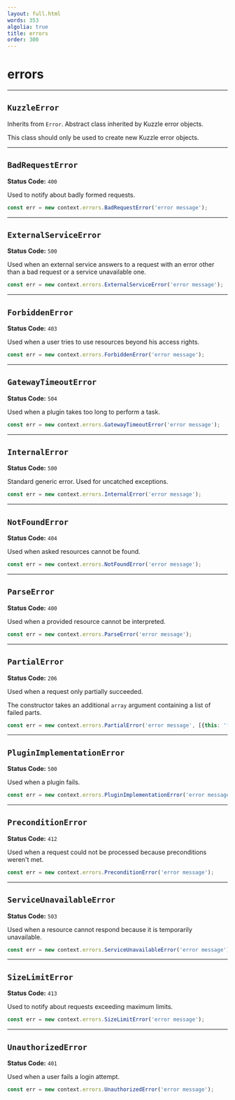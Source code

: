 ```yaml
---
layout: full.html
words: 353
algolia: true
title: errors
order: 300
---
```


# errors

---

## `KuzzleError`

Inherits from `Error`. Abstract class inherited by Kuzzle error objects.

This class should only be used to create new Kuzzle error objects.

---

## `BadRequestError`

**Status Code:** `400`

Used to notify about badly formed requests.

```js
const err = new context.errors.BadRequestError('error message');
```

---

## `ExternalServiceError`

**Status Code:** `500`

Used when an external service answers to a request with an error other than a bad request or a service unavailable one.

```js
const err = new context.errors.ExternalServiceError('error message');
```

---

## `ForbiddenError`

**Status Code:** `403`

Used when a user tries to use resources beyond his access rights.

```js
const err = new context.errors.ForbiddenError('error message');
```

---

## `GatewayTimeoutError`

**Status Code:** `504`

Used when a plugin takes too long to perform a task.

```js
const err = new context.errors.GatewayTimeoutError('error message');
```

---

## `InternalError`

**Status Code:** `500`

Standard generic error. Used for uncatched exceptions.

```js
const err = new context.errors.InternalError('error message');
```

---

## `NotFoundError`

**Status Code:** `404`

Used when asked resources cannot be found.

```js
const err = new context.errors.NotFoundError('error message');
```

---

## `ParseError`

**Status Code:** `400`

Used when a provided resource cannot be interpreted.

```js
const err = new context.errors.ParseError('error message');
```

---

## `PartialError`

**Status Code:** `206`

Used when a request only partially succeeded.

The constructor takes an additional `array` argument containing a list of failed parts.

```js
const err = new context.errors.PartialError('error message', [{this: 'failed'}, {andThis: 'failed too'}]);
```

---

## `PluginImplementationError`

**Status Code:** `500`

Used when a plugin fails.

```js
const err = new context.errors.PluginImplementationError('error message');
```

---

## `PreconditionError`

**Status Code:** `412`

Used when a request could not be processed because preconditions weren't met.

```js
const err = new context.errors.PreconditionError('error message');
```


---

## `ServiceUnavailableError`

**Status Code:** `503`

Used when a resource cannot respond because it is temporarily unavailable.

```js
const err = new context.errors.ServiceUnavailableError('error message');
```

---

## `SizeLimitError`

**Status Code:** `413`

Used to notify about requests exceeding maximum limits.

```js
const err = new context.errors.SizeLimitError('error message');
```

---

## `UnauthorizedError`

**Status Code:** `401`

Used when a user fails a login attempt.

```js
const err = new context.errors.UnauthorizedError('error message');
```
